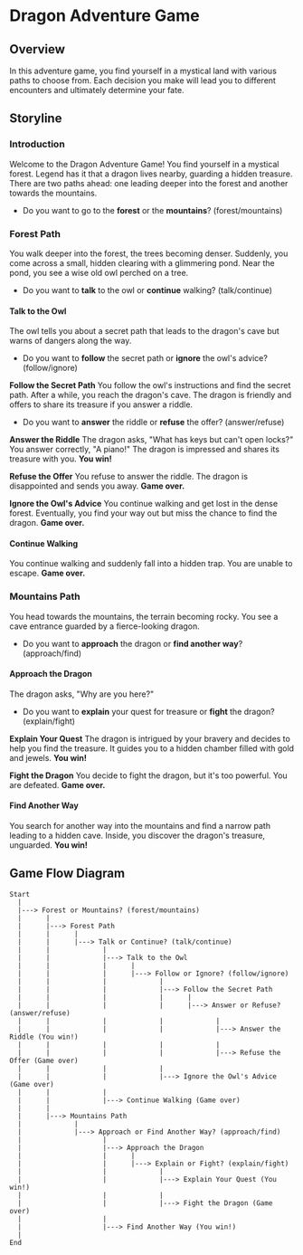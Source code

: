 # Dragon Adventure Game

## Overview
In this adventure game, you find yourself in a mystical land with various paths to choose from. Each decision you make will lead you to different encounters and ultimately determine your fate.

## Storyline

### Introduction
Welcome to the Dragon Adventure Game! You find yourself in a mystical forest. Legend has it that a dragon lives nearby, guarding a hidden treasure. There are two paths ahead: one leading deeper into the forest and another towards the mountains.

- Do you want to go to the **forest** or the **mountains**? (forest/mountains)

### Forest Path
You walk deeper into the forest, the trees becoming denser. Suddenly, you come across a small, hidden clearing with a glimmering pond. Near the pond, you see a wise old owl perched on a tree.

- Do you want to **talk** to the owl or **continue** walking? (talk/continue)

#### Talk to the Owl
The owl tells you about a secret path that leads to the dragon's cave but warns of dangers along the way. 

- Do you want to **follow** the secret path or **ignore** the owl's advice? (follow/ignore)

**Follow the Secret Path**
You follow the owl's instructions and find the secret path. After a while, you reach the dragon's cave. The dragon is friendly and offers to share its treasure if you answer a riddle.

- Do you want to **answer** the riddle or **refuse** the offer? (answer/refuse)

**Answer the Riddle**
The dragon asks, "What has keys but can't open locks?" You answer correctly, "A piano!" The dragon is impressed and shares its treasure with you. **You win!**

**Refuse the Offer**
You refuse to answer the riddle. The dragon is disappointed and sends you away. **Game over.**

**Ignore the Owl's Advice**
You continue walking and get lost in the dense forest. Eventually, you find your way out but miss the chance to find the dragon. **Game over.**

#### Continue Walking
You continue walking and suddenly fall into a hidden trap. You are unable to escape. **Game over.**

### Mountains Path
You head towards the mountains, the terrain becoming rocky. You see a cave entrance guarded by a fierce-looking dragon.

- Do you want to **approach** the dragon or **find another way**? (approach/find)

#### Approach the Dragon
The dragon asks, "Why are you here?" 

- Do you want to **explain** your quest for treasure or **fight** the dragon? (explain/fight)

**Explain Your Quest**
The dragon is intrigued by your bravery and decides to help you find the treasure. It guides you to a hidden chamber filled with gold and jewels. **You win!**

**Fight the Dragon**
You decide to fight the dragon, but it's too powerful. You are defeated. **Game over.**

#### Find Another Way
You search for another way into the mountains and find a narrow path leading to a hidden cave. Inside, you discover the dragon's treasure, unguarded. **You win!**

## Game Flow Diagram
```plaintext
Start
  |
  |---> Forest or Mountains? (forest/mountains)
  |      |
  |      |---> Forest Path
  |      |      |
  |      |      |---> Talk or Continue? (talk/continue)
  |      |             |
  |      |             |---> Talk to the Owl
  |      |             |      |
  |      |             |      |---> Follow or Ignore? (follow/ignore)
  |      |             |             |
  |      |             |             |---> Follow the Secret Path
  |      |             |             |      |
  |      |             |             |      |---> Answer or Refuse? (answer/refuse)
  |      |             |             |             |
  |      |             |             |             |---> Answer the Riddle (You win!)
  |      |             |             |             |
  |      |             |             |             |---> Refuse the Offer (Game over)
  |      |             |             |
  |      |             |             |---> Ignore the Owl's Advice (Game over)
  |      |             |
  |      |             |---> Continue Walking (Game over)
  |      |
  |      |---> Mountains Path
  |             |
  |             |---> Approach or Find Another Way? (approach/find)
  |                    |
  |                    |---> Approach the Dragon
  |                    |      |
  |                    |      |---> Explain or Fight? (explain/fight)
  |                    |             |
  |                    |             |---> Explain Your Quest (You win!)
  |                    |             |
  |                    |             |---> Fight the Dragon (Game over)
  |                    |
  |                    |---> Find Another Way (You win!)
  |
End
